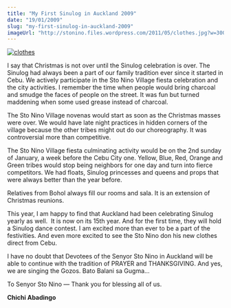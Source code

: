 ```yaml
---
title: "My First Sinulog in Auckland 2009"
date: "19/01/2009"
slug: "my-first-sinulog-in-auckland-2009"
imageUrl: "http://stonino.files.wordpress.com/2011/05/clothes.jpg?w=300&resize=354%2C269"
---
```


[![](http://stonino.files.wordpress.com/2011/05/clothes.jpg?w=300&resize=354%2C269 "clothes")](http://stonino.files.wordpress.com/2011/05/clothes.jpg)

I say that Christmas is not over until the Sinulog celebration is over. The Sinulog had always been a part of our family tradition ever since it started in Cebu. We actively participate in the Sto Nino Village fiesta celebration and the city activities. I remember the time when people would bring charcoal and smudge the faces of people on the street. It was fun but turned maddening when some used grease instead of charcoal.

The Sto Nino Village novenas would start as soon as the Christmas masses were over. We would have late night practices in hidden corners of the village because the other tribes might out do our choreography. It was controversial more than competitive.

The Sto Nino Village fiesta culminating activity would be on the 2nd sunday of January, a week before the Cebu City one. Yellow, Blue, Red, Orange and Green tribes would stop being neighbors for one day and turn into fierce competitors. We had floats, Sinulog princesses and queens and props that were always better than the year before.

Relatives from Bohol always fill our rooms and sala. It is an extension of Christmas reunions.

This year, I am happy to find that Auckland had been celebrating Sinulog yearly as well.  It is now on its 15th year. And for the first time, they will hold a Sinulog dance contest. I am excited more than ever to be a part of the festivities. And even more excited to see the Sto Nino don his new clothes direct from Cebu.

I have no doubt that Devotees of the Senyor Sto Nino in Auckland will be able to continue with the tradition of PRAYER and THANKSGIVING. And yes, we are singing the Gozos. Bato Balani sa Gugma…

To Senyor Sto Nino — Thank you for blessing all of us.

**Chichi Abadingo**